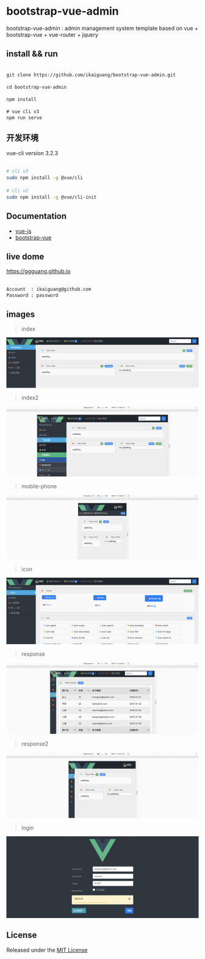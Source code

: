 # bootstrap-vue-admin

bootstrap-vue-admin : admin management system template based on vue + bootstrap-vue + vue-router + jquery

## install && run

```base

git clone https://github.com/ikaiguang/bootstrap-vue-admin.git

cd bootstrap-vue-admin

npm install

# vue cli v3
npm run serve

```

## 开发环境

vue-cli version 3.2.3

```bash

# cli v3
sudo npm install -g @vue/cli

# cli v2
sudo npm install -g @vue/cli-init

```

## Documentation

- [vue-js](https://cn.vuejs.org/)
- [bootstrap-vue](https://bootstrap-vue.js.org/)

## live dome

https://ggguang.github.io

```text

Account  : ikaiguang@github.com
Password : password

```

## images

> index

![index.png](public/readme/index.png)

> index2

![index2.png](public/readme/index2.png)

> mobile-phone

![mobile-phone.png](public/readme/mobile-phone.png)

> icon

![icon.png](public/readme/icon.png)

> response

![response.png](public/readme/response.png)

> response2

![response2.png](public/readme/response2.png)

> login

![login.png](public/readme/login.png)

## License

Released under the [MIT License](License)
